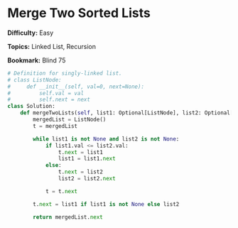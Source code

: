 # Merge Two Sorted Lists

**Difficulty:** Easy

**Topics:** Linked List, Recursion

**Bookmark:** Blind 75

```python
# Definition for singly-linked list.
# class ListNode:
#     def __init__(self, val=0, next=None):
#         self.val = val
#         self.next = next
class Solution:
    def mergeTwoLists(self, list1: Optional[ListNode], list2: Optional[ListNode]) -> Optional[ListNode]:
        mergedList = ListNode()
        t = mergedList

        while list1 is not None and list2 is not None:
            if list1.val <= list2.val:
                t.next = list1
                list1 = list1.next
            else:
                t.next = list2
                list2 = list2.next

            t = t.next

        t.next = list1 if list1 is not None else list2

        return mergedList.next
```

